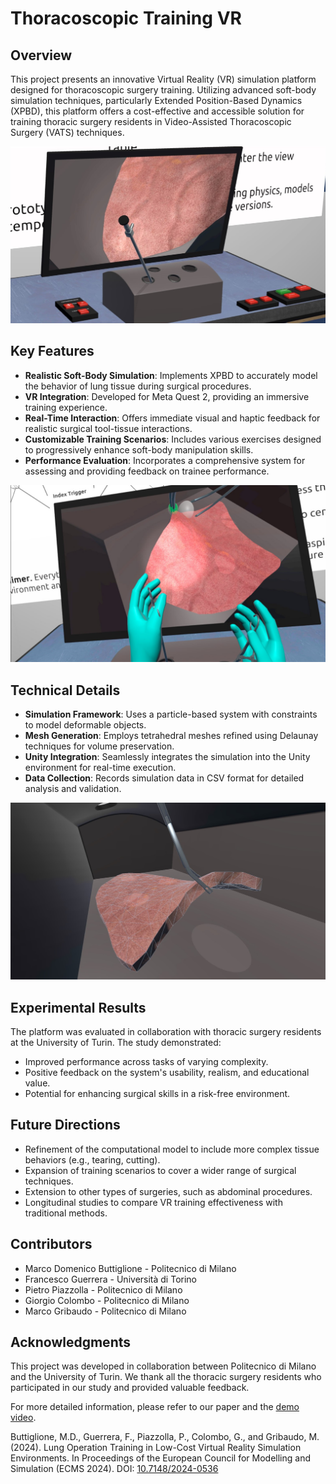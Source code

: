 # Thoracoscopic Training VR

## Overview
This project presents an innovative Virtual Reality (VR) simulation platform designed for thoracoscopic surgery training. Utilizing advanced soft-body simulation techniques, particularly Extended Position-Based Dynamics (XPBD), this platform offers a cost-effective and accessible solution for training thoracic surgery residents in Video-Assisted Thoracoscopic Surgery (VATS) techniques.

![image1](Images/image1.jpg)


## Key Features
- **Realistic Soft-Body Simulation**: Implements XPBD to accurately model the behavior of lung tissue during surgical procedures.
- **VR Integration**: Developed for Meta Quest 2, providing an immersive training experience.
- **Real-Time Interaction**: Offers immediate visual and haptic feedback for realistic surgical tool-tissue interactions.
- **Customizable Training Scenarios**: Includes various exercises designed to progressively enhance soft-body manipulation skills.
- **Performance Evaluation**: Incorporates a comprehensive system for assessing and providing feedback on trainee performance.

![image2](Images/image2.png)

## Technical Details
- **Simulation Framework**: Uses a particle-based system with constraints to model deformable objects.
- **Mesh Generation**: Employs tetrahedral meshes refined using Delaunay techniques for volume preservation.
- **Unity Integration**: Seamlessly integrates the simulation into the Unity environment for real-time execution.
- **Data Collection**: Records simulation data in CSV format for detailed analysis and validation.

![image3](Images/image3.jpg)

##  Experimental Results
The platform was evaluated in collaboration with thoracic surgery residents at the University of Turin. The study demonstrated:
- Improved performance across tasks of varying complexity.
- Positive feedback on the system's usability, realism, and educational value.
- Potential for enhancing surgical skills in a risk-free environment.

##  Future Directions
- Refinement of the computational model to include more complex tissue behaviors (e.g., tearing, cutting).
- Expansion of training scenarios to cover a wider range of surgical techniques.
- Extension to other types of surgeries, such as abdominal procedures.
- Longitudinal studies to compare VR training effectiveness with traditional methods.

## Contributors
- Marco Domenico Buttiglione - Politecnico di Milano
- Francesco Guerrera - Università di Torino
- Pietro Piazzolla - Politecnico di Milano
- Giorgio Colombo - Politecnico di Milano
- Marco Gribaudo - Politecnico di Milano

## Acknowledgments
This project was developed in collaboration between Politecnico di Milano and the University of Turin. We thank all the thoracic surgery residents who participated in our study and provided valuable feedback.

For more detailed information, please refer to our paper and the [demo video](https://www.youtube.com/watch?v=PSc5dPDgTFM).

Buttiglione, M.D., Guerrera, F., Piazzolla, P., Colombo, G., and Gribaudo, M. (2024). Lung Operation Training in Low-Cost Virtual Reality Simulation Environments. In Proceedings of the European Council for Modelling and Simulation (ECMS 2024). DOI: [10.7148/2024-0536](https://doi.org/10.7148/2024-0536)

